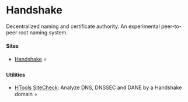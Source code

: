 # Handshake

Decentralized naming and certificate authority. An experimental peer-to-peer root naming system.

#### Sites
- [Handshake](https://handshake.org) ⭐

#### Utilities
- [HTools SiteCheck](https://sitecheck.htools.work): Analyze DNS, DNSSEC and DANE by a Handshake domain ⭐
